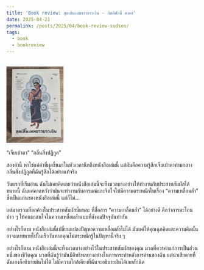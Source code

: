 ```yaml
---
title: 'Book review: สุดเส้นเมฆขาวยาวเงิน - กิตติศักดิ์ คงคา'
date: 2025-04-21
permalink: /posts/2025/04/book-review-sudsen/
tags:
  - book
  - bookreview
---
```

<br/><img src='/images/bookreview/book_sudsen.jpg' alt='book_sudsen' style="height: 200px; width:150px;"> 

“เจ็บเบ้าตา” “กลิ่นสิ่งปฏิกูล” 

สองคำนี้ หาใช่แค่คำที่ผุดขึ้นมาในหัวเวลานึกถึงหนังสือเล่มนี้ แต่มันคือความรู้สึกเจ็บเบ้าตาท่ามกลางกลิ่นสิ่งปฏิกูลที่ฉันรู้สึกได้อย่างแท้จริง

วันแรกที่เริ่มอ่าน ฉันไม่เคยคิดเลยว่าหนังสือเล่มนี้จะทิ้งมวลบางอย่างให้ทำงานกับประสาทสัมผัสได้ขนาดนี้ ฉันแค่คาดหวังว่ามันจะทำงานกับอารมณ์และจิตใจให้มีความตระหนักในเรื่อง “ความเหลื่อมล้ำ” ซึ่งเป็นแก่นของหนังสือเล่มนี้ แต่ก็ไม่… 

แต่มวลรวมที่ตกค้างในประสาทสัมผัสนี่แหละ ที่สื่อสาร “ความเหลื่อมล้ำ” ได้อย่างดี ดีกว่าการตะโกนปาว ๆ ให้คนมาสนใจในความเหลื่อมล้ำแบบที่สังคมปัจจุบันทำกัน 

อย่างไรก็ตาม หนังสือเล่มนี้เปลี่ยนแปลงปัญหาความเหลื่อมล้ำไม่ได้ มันแค่ให้คุณฉุกคิดและความคิดนั้นอาจมลายหายไปในเร็ววันหากคุณไม่ตระหนักรู้ในปัญหานี้จริง ๆ

อย่างไรก็ตาม หนังสือเล่มนี้จะทิ้งมวลบางอย่างไว้ในประสาทสัมผัสของคุณ มวลที่ควรค่าแก่การเป็นส่วนหนึ่งของชีวิตคุณ มวลที่ฉันรู้ว่ามันมีอิทธิพลบางอย่างในการกระทำหลังการอ่านของฉัน แต่น่าเสียดายที่ฉันเองก็อธิบายมันไม่ได้ ไม่มีความใกล้เคียงที่ฉันจะอธิบายมันได้เลยสักนิด




